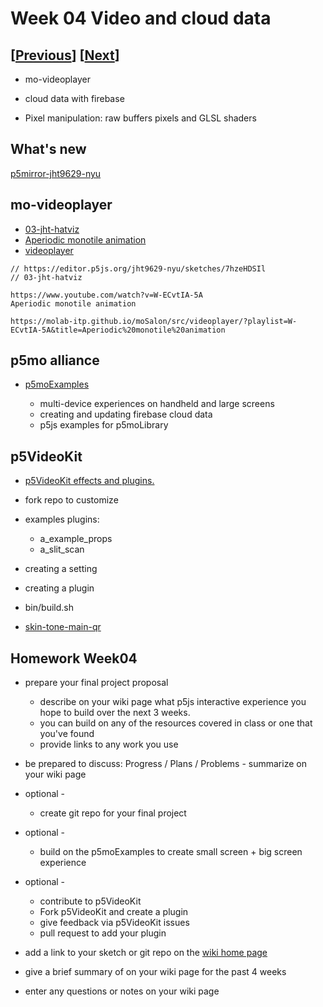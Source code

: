 # Week 04 Video and cloud data

## [[Previous](./03_time.md)] [[Next](./05_proposal.md)]

- mo-videoplayer

- cloud data with firebase

- Pixel manipulation: raw buffers pixels and GLSL shaders

<!-- ## nodejs setup

[https://nodejs.org/en/download](https://nodejs.org/en/download)
 -->

## What's new

[p5mirror-jht9629-nyu](https://jht9629-nyu.github.io/p5mirror-jht9629-nyu/downloads/gen/sketches_recent.html)

## mo-videoplayer

- [03-jht-hatviz](https://editor.p5js.org/jht9629-nyu/sketches/7hzeHDSIl)
- [Aperiodic monotile animation](https://www.youtube.com/watch?v=W-ECvtIA-5A)
- [videoplayer](https://molab-itp.github.io/moSalon/src/videoplayer/?playlist=W-ECvtIA-5A&title=Aperiodic%20monotile%20animation)

```
// https://editor.p5js.org/jht9629-nyu/sketches/7hzeHDSIl
// 03-jht-hatviz

https://www.youtube.com/watch?v=W-ECvtIA-5A
Aperiodic monotile animation

https://molab-itp.github.io/moSalon/src/videoplayer/?playlist=W-ECvtIA-5A&title=Aperiodic%20monotile%20animation
```

## p5mo alliance

- [p5moExamples](https://github.com/molab-itp/p5moExamples)

  - multi-device experiences on handheld and large screens
  - creating and updating firebase cloud data
  - p5js examples for p5moLibrary

## p5VideoKit

- [p5VideoKit effects and plugins.](https://github.com/molab-itp/p5videoKit)

- fork repo to customize
- examples plugins:
  - a_example_props
  - a_slit_scan
- creating a setting
- creating a plugin
- bin/build.sh

- [skin-tone-main-qr](https://jht1493.net/p5VideoKit/demo/index.html?u=12&d=videoKit/settings/2022-skin-tone/skin-tone-main-qr.json)

## Homework Week04

- prepare your final project proposal

  - describe on your wiki page what p5js interactive experience you hope to build over the next 3 weeks.
  - you can build on any of the resources covered in class or one that you've found
  - provide links to any work you use

- be prepared to discuss: Progress / Plans / Problems - summarize on your wiki page

- optional -

  - create git repo for your final project

- optional -

  - build on the p5moExamples to create small screen + big screen experience

- optional -

  - contribute to p5VideoKit
  - Fork p5VideoKit and create a plugin
  - give feedback via p5VideoKit issues
  - pull request to add your plugin

- add a link to your sketch or git repo on the [wiki home page](https://github.com/p5videoKit/IM-Screens-2025-03-ima/wiki#week-04-homework)

- give a brief summary of on your wiki page for the past 4 weeks
- enter any questions or notes on your wiki page
